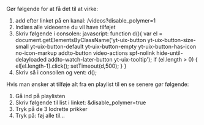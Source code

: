 Gør følgende for at få det til at virke:
1. add efter linket på en kanal: /videos?disable_polymer=1 
2. Indlæs alle videoerne du vil have tilføjet
3. Skriv følgende i consolen: javascript: function d(){ var el = document.getElementsByClassName('yt-uix-button yt-uix-button-size-small yt-uix-button-default yt-uix-button-empty yt-uix-button-has-icon no-icon-markup addto-button video-actions spf-nolink hide-until-delayloaded addto-watch-later-button yt-uix-tooltip'); if (el.length > 0) { el[el.length-1].click(); setTimeout(d,500); } }
4. Skriv så i consollen og vent: d();

Hvis man ønsker at tilføje alt fra en playlist til en se senere gør følgende:
1. Gå ind på playlisten
2. Skriv følgende til list i linket: &disable_polymer=true
3. Tryk på de 3 lodrette prikker
4. Tryk på: føj alle til...
